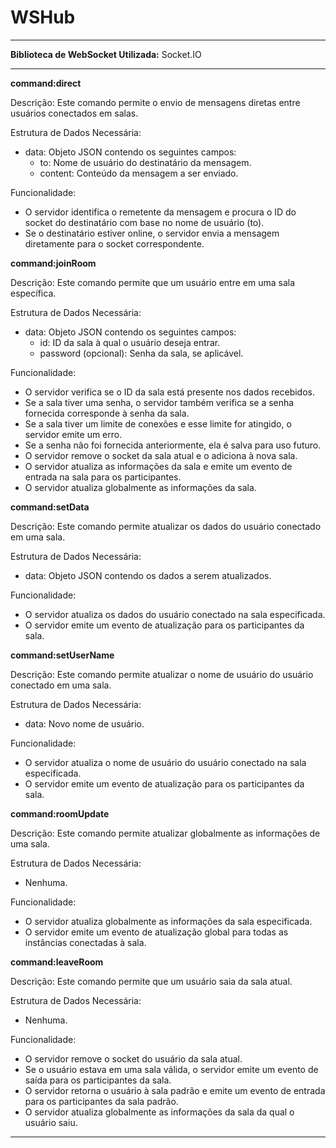 # WSHub
---

**Biblioteca de WebSocket Utilizada:** Socket.IO

---

**command:direct**

Descrição: Este comando permite o envio de mensagens diretas entre usuários conectados em salas.

Estrutura de Dados Necessária:
- data: Objeto JSON contendo os seguintes campos:
    - to: Nome de usuário do destinatário da mensagem.
    - content: Conteúdo da mensagem a ser enviado.

Funcionalidade:
- O servidor identifica o remetente da mensagem e procura o ID do socket do destinatário com base no nome de usuário (to).
- Se o destinatário estiver online, o servidor envia a mensagem diretamente para o socket correspondente.

**command:joinRoom**

Descrição: Este comando permite que um usuário entre em uma sala específica.

Estrutura de Dados Necessária:
- data: Objeto JSON contendo os seguintes campos:
    - id: ID da sala à qual o usuário deseja entrar.
    - password (opcional): Senha da sala, se aplicável.

Funcionalidade:
- O servidor verifica se o ID da sala está presente nos dados recebidos.
- Se a sala tiver uma senha, o servidor também verifica se a senha fornecida corresponde à senha da sala.
- Se a sala tiver um limite de conexões e esse limite for atingido, o servidor emite um erro.
- Se a senha não foi fornecida anteriormente, ela é salva para uso futuro.
- O servidor remove o socket da sala atual e o adiciona à nova sala.
- O servidor atualiza as informações da sala e emite um evento de entrada na sala para os participantes.
- O servidor atualiza globalmente as informações da sala.

**command:setData**

Descrição: Este comando permite atualizar os dados do usuário conectado em uma sala.

Estrutura de Dados Necessária:
- data: Objeto JSON contendo os dados a serem atualizados.

Funcionalidade:
- O servidor atualiza os dados do usuário conectado na sala especificada.
- O servidor emite um evento de atualização para os participantes da sala.

**command:setUserName**

Descrição: Este comando permite atualizar o nome de usuário do usuário conectado em uma sala.

Estrutura de Dados Necessária:
- data: Novo nome de usuário.

Funcionalidade:
- O servidor atualiza o nome de usuário do usuário conectado na sala especificada.
- O servidor emite um evento de atualização para os participantes da sala.

**command:roomUpdate**

Descrição: Este comando permite atualizar globalmente as informações de uma sala.

Estrutura de Dados Necessária:
- Nenhuma.

Funcionalidade:
- O servidor atualiza globalmente as informações da sala especificada.
- O servidor emite um evento de atualização global para todas as instâncias conectadas à sala.

**command:leaveRoom**

Descrição: Este comando permite que um usuário saia da sala atual.

Estrutura de Dados Necessária:
- Nenhuma.

Funcionalidade:
- O servidor remove o socket do usuário da sala atual.
- Se o usuário estava em uma sala válida, o servidor emite um evento de saída para os participantes da sala.
- O servidor retorna o usuário à sala padrão e emite um evento de entrada para os participantes da sala padrão.
- O servidor atualiza globalmente as informações da sala da qual o usuário saiu.

---
